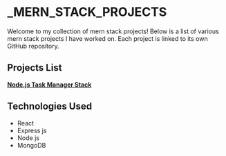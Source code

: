 # _MERN_STACK_PROJECTS

Welcome to my collection of mern stack projects! Below is a list of various mern stack projects I have worked on. Each project is linked to its own GitHub repository.

## Projects List

**[ Node.js Task Manager Stack](https://github.com/FLAVIYO/node.js_-restful_api/tree/main)**  

## Technologies Used
- React
- Express js
- Node js
- MongoDB
